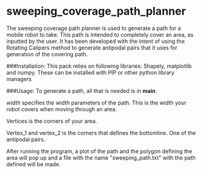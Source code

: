 # sweeping_coverage_path_planner
The sweeping coverage path planner is used to generate a path for a mobile robot to take. This path is intended to completely cover an area, as inputted by the user. It has been developed with the intent of using the Rotating Calipers method to generate antipodal pairs that it uses for generation of the covering path.

###Installation:
This pack relies on following libraries: Shapely, matplotlib and numpy. These can be installed with PIP or other python library managers

###Usage:
To generate a path, all that is needed is in __main__. 

width specifies the width parameters of the path. This is the width your robot covers when moving through an area.

Vertices is the corners of your area.

Vertex_1 and vertex_2 is the corners that defines the bottomline. One of the antipodal pairs.

After running the program, a plot of the path and the polygon defining the area will pop up and a file with the name "sweeping_path.txt" with the path defined will be made.

